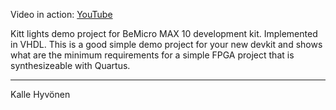 Video in action: [YouTube](https://www.youtube.com/watch?v=aVNWRyk-kIQ)

Kitt lights demo project for BeMicro MAX 10 development kit. Implemented in VHDL. This is a good simple demo project for your new devkit and shows what are the minimum requirements for a simple FPGA project that is synthesizeable with Quartus.

---
Kalle Hyvönen
